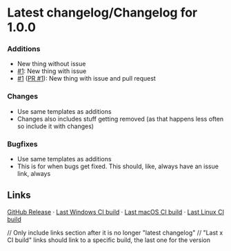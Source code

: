 # Latest changelog/Changelog for 1.0.0

### Additions
- New thing without issue
- [#1](https://github.com/KadeDev/Kade-Engine/issues/1): New thing with issue
- [#1](https://github.com/KadeDev/Kade-Engine/issues/1) ([PR #1](https://github.com/KadeDev/Kade-Engine/pulls/1)): New thing with issue and pull request

### Changes
- Use same templates as additions
- Changes also includes stuff getting removed (as that happens less often so include it with changes)

### Bugfixes
- Use same templates as additions
- This is for when bugs get fixed. This should, like, always have an issue link, always

## Links
[GitHub Release](https://github.com/KadeDev/Kade-Engine/releases/tag/1.4.2) · [Last Windows CI build]() · [Last macOS CI build]() · [Last Linux CI build]()

// Only include links section after it is no longer "latest changelog"
// "Last x CI build" links should link to a specific build, the last one for the version
